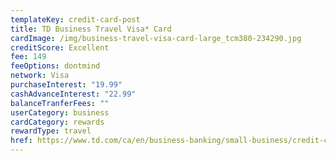 ```yaml
---
templateKey: credit-card-post
title: TD Business Travel Visa* Card
cardImage: /img/business-travel-visa-card-large_tcm380-234290.jpg
creditScore: Excellent
fee: 149
feeOptions: dontmind
network: Visa
purchaseInterest: "19.99"
cashAdvanceInterest: "22.99"
balanceTranferFees: ""
userCategory: business
cardCategory: rewards
rewardType: travel
href: https://www.td.com/ca/en/business-banking/small-business/credit-cards/business-travel-visa-card/
---
```

